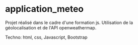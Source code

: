 # application_meteo
Projet réalisé dans le cadre d'une formation js.
Utilisation de la géolocalisation et de l'API openweathermap.

Techno: html, css, Javascript, Bootstrap
